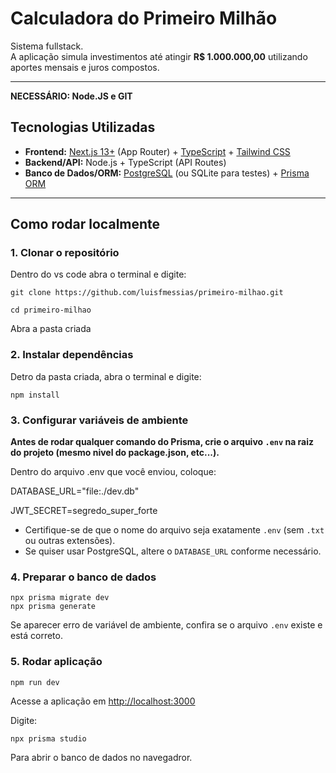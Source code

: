 # Calculadora do Primeiro Milhão

Sistema fullstack.  
A aplicação simula investimentos até atingir **R$ 1.000.000,00** utilizando aportes mensais e juros compostos.

---
**NECESSÁRIO: Node.JS e GIT**


## Tecnologias Utilizadas
- **Frontend:** [Next.js 13+](https://nextjs.org/) (App Router) + [TypeScript](https://www.typescriptlang.org/) + [Tailwind CSS](https://tailwindcss.com/)  
- **Backend/API:** Node.js + TypeScript (API Routes)  
- **Banco de Dados/ORM:** [PostgreSQL](https://www.postgresql.org/) (ou SQLite para testes) + [Prisma ORM](https://www.prisma.io/)  

---



##  Como rodar localmente

### 1. Clonar o repositório

Dentro do vs code abra o terminal e digite:

```
git clone https://github.com/luisfmessias/primeiro-milhao.git

cd primeiro-milhao
```


Abra a pasta criada

### 2. Instalar dependências

Detro da pasta criada, abra o terminal e digite:

```
npm install
```

### 3. Configurar variáveis de ambiente

**Antes de rodar qualquer comando do Prisma, crie o arquivo `.env` na raiz do projeto (mesmo nivel do package.json, etc...).**

Dentro do arquivo .env que você enviou, coloque:


DATABASE_URL="file:./dev.db"

JWT_SECRET=segredo_super_forte


- Certifique-se de que o nome do arquivo seja exatamente `.env` (sem `.txt` ou outras extensões).
- Se quiser usar PostgreSQL, altere o `DATABASE_URL` conforme necessário.


### 4. Preparar o banco de dados

```
npx prisma migrate dev
npx prisma generate
```

Se aparecer erro de variável de ambiente, confira se o arquivo `.env` existe e está correto.

### 5. Rodar aplicação

```
npm run dev
```


Acesse a aplicação em [http://localhost:3000](http://localhost:3000)

Digite:
```
npx prisma studio
```
Para abrir o banco de dados no navegadror.
